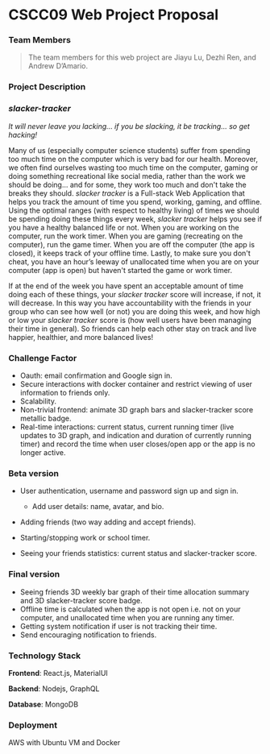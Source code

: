 # CSCC09 Web Project Proposal

### Team Members

> The team members for this web project are Jiayu Lu, Dezhi Ren, and Andrew D’Amario.

### Project Description

### *slacker-tracker*

*It will never leave you lacking... if you be slacking, it be tracking... so get hacking!*

Many of us (especially computer science students) suffer from spending too much time on the computer which is very bad for our health. Moreover, we often find ourselves wasting too much time on the computer, gaming or doing something recreational like social media, rather than the work we should be doing... and for some, they work too much and don't take the breaks they should. *slacker tracker* is a Full-stack Web Application that helps you track the amount of time you spend, working, gaming, and offline. Using the optimal ranges (with respect to healthy living) of times we should be spending doing these things every week, *slacker tracker* helps you see if you have a healthy balanced life or not. When you are working on the computer, run the work timer. When you are gaming (recreating on the computer), run the game timer. When you are off the computer (the app is closed), it keeps track of your offline time. Lastly, to make sure you don't cheat, you have an hour’s leeway of unallocated time when you are on your computer (app is open) but haven't started the game or work timer.

If at the end of the week you have spent an acceptable amount of time doing each of these things, your *slacker tracker* score will increase, if not, it will decrease. In this way you have accountability with the friends in your group who can see how well (or not) you are doing this week, and how high or low your *slacker tracker* score is (how well users have been managing their time in general). So friends can help each other stay on track and live happier, healthier, and more balanced lives!

### Challenge Factor

* Oauth: email confirmation and Google sign in.
* Secure interactions with docker container and restrict viewing of user information to friends only.
* Scalability.
* Non-trivial frontend: animate 3D graph bars and slacker-tracker score metallic badge.
* Real-time interactions: current status, current running timer (live updates to 3D graph, and indication and duration of currently running timer) and record the time when user closes/open app or the app is no longer active.

### Beta version

* User authentication, username and password sign up and sign in.
  * Add user details: name, avatar, and bio.

* Adding friends (two way adding and accept friends).
* Starting/stopping work or school timer.
* Seeing your friends statistics: current status and slacker-tracker score.

### Final version

* Seeing friends 3D weekly bar graph of their time allocation summary and 3D slacker-tracker score badge.
* Offline time is calculated when the app is not open i.e. not on your computer, and unallocated time when you are running any timer.
* Getting system notification if user is not tracking their time.
* Send encouraging notification to friends.

### Technology Stack

**Frontend**: React.js, MaterialUI

**Backend**: Nodejs, GraphQL

**Database**: MongoDB

### Deployment

AWS with Ubuntu VM and Docker